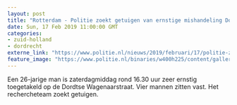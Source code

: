 ```yaml
---
layout: post
title: "Rotterdam - Politie zoekt getuigen van ernstige mishandeling Dordrecht"
date: Sun, 17 Feb 2019 11:00:00 GMT
categories: 
- zuid-holland 
- dordrecht 
externe_link: "https://www.politie.nl/nieuws/2019/februari/17/politie-zoekt-getuigen-van-ernstige-mishandeling-dordrecht.html"
feature_image: "https://www.politie.nl/binaries/w400h225/content/gallery/politie/stockfotos/algemeen/gele-politiejas.jpg"
---
```


Een 26-jarige man is zaterdagmiddag rond 16.30 uur zeer ernstig toegetakeld op de Dordtse Wagenaarstraat. Vier mannen zitten vast. Het rechercheteam zoekt getuigen.
